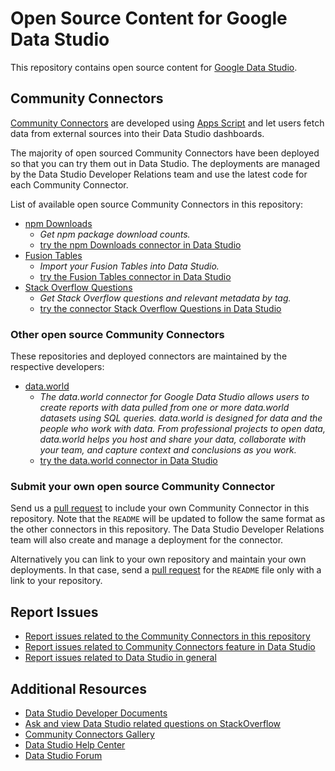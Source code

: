 # Open Source Content for Google Data Studio

This repository contains open source content for [Google Data
Studio](https://datastudio.google.com).

## Community Connectors

[Community
Connectors](https://developers.google.com/datastudio/connector/overview) are
developed using [Apps Script](https://developers.google.com/apps-script/) and
let users fetch data from external sources into their Data Studio dashboards.

The majority of open sourced Community Connectors have been deployed so that you
can try them out in Data Studio. The deployments are managed by the Data Studio
Developer Relations team and use the latest code for each Community Connector.

List of available open source Community Connectors in this repository:

- [npm Downloads](/npm-downloads)
    - *Get npm package download counts.*
    - [try the npm Downloads connector in Data
      Studio](https://datastudio.google.com/datasources/create?connectorId=AKfycbzRfJ2ofuhRGSEcnvItW8YXY9AClE6TqDNDqyk6_510kSJK8n32Q9LeFA)
- [Fusion Tables](/fusion-tables)
    - *Import your Fusion Tables into Data Studio.*
    - [try the Fusion Tables connector in Data
      Studio](https://datastudio.google.com/datasources/create?connectorId=AKfycbz-CKzYQ8FWpAzHtJBT1SlVBH0cnEiQBclqyrxfU8sgdrmaPnk0iWLbRA)
- [Stack Overflow Questions](/stackoverflow-questions)
    - *Get Stack Overflow questions and relevant metadata by tag.*
    - [try the connector Stack Overflow Questions in Data
      Studio](https://datastudio.google.com/datasources/create?connectorId=AKfycbwGMj-oe532y-NEbMHo-KLUCEz0EEGOZj-3lhEgw7q65-hs-T_F9B3Qjw)

### Other open source Community Connectors

These repositories and deployed connectors are maintained by the respective
developers:

- [data.world](https://github.com/datadotworld/data-studio-connector)
    - *The data.world connector for Google Data Studio allows users to create
      reports with data pulled from one or more data.world datasets using SQL
      queries. data.world is designed for data and the people who work with
      data.  From professional projects to open data, data.world helps you host
      and share your data, collaborate with your team, and capture context and
      conclusions as you work.*
    - [try the data.world connector in Data
      Studio](https://datastudio.google.com/datasources/create?connectorId=AKfycbwGs5GlUrTE6y9x1cD80uTg005lDFj3BAYy0IFpmIGit2QnlcDrnreeLg)

### Submit your own open source Community Connector

Send us a [pull request](https://github.com/googledatastudio/community-connectors) to
include your own Community Connector in this repository. Note that the `README`
will be updated to follow the same format as the other connectors in this
repository. The Data Studio Developer Relations team will also create and manage
a deployment for the connector.

Alternatively you can link to your own repository and maintain your own
deployments. In that case, send a [pull
request](https://github.com/googledatastudio/community-connectors) for the `README` file
only with a link to your repository.

## Report Issues

- [Report issues related to the Community Connectors in this
  repository](https://github.com/googledatastudio/community-connectors/issues)
- [Report issues related to Community Connectors feature in Data Studio](https://issuetracker.google.com/issues?q=componentid:321382)
- [Report issues related to Data Studio in
  general](https://issuetracker.google.com/savedsearches/578413)

## Additional Resources

- [Data Studio Developer Documents](https://developers.google.com/datastudio/)
- [Ask and view Data Studio related questions on
  StackOverflow](https://stackoverflow.com/questions/tagged/google-data-studio)
- [Community Connectors
  Gallery](https://developers.google.com/datastudio/connector/gallery)
- [Data Studio Help
  Center](https://support.google.com/datastudio/?hl=en#topic=6267740)
- [Data Studio
  Forum](https://www.en.advertisercommunity.com/t5/Data-Studio/bd-p/Data-Studio)
